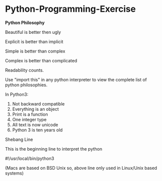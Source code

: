 # Python-Programming-Exercise

**Python Philosophy**

Beautiful is better then ugly

Explicit is better than implicit 

Simple is better than complex

Complex is better than complicated

Readability counts.

Use "import this" in any python interpreter to view the complete list of python philosophies.

In Python3:
1. Not backward compatible
2. Everything is an object
3. Print is a function
4. One integer type
5. All text is now unicode
6. Python 3 is ten years old

Shebang Line

This is the beginning line to interpret the python

#!/usr/local/bin/python3

(Macs are based on BSD Unix so, above line only used in Linux/Unix based systems)
